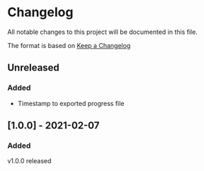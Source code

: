 # Changelog

All notable changes to this project will be documented in this file.

The format is based on [Keep a Changelog](https://keepachangelog.com/en/1.0.0/)

## Unreleased

### Added
- Timestamp to exported progress file

## [1.0.0] - 2021-02-07

### Added
v1.0.0 released
